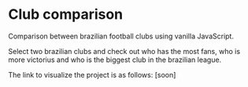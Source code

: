 # Club comparison

Comparison between brazilian football clubs using vanilla JavaScript.

Select two brazilian clubs and check out who has the most fans, who is more victorius and who is the biggest club in the brazilian league.

The link to visualize the project is as follows: [soon]